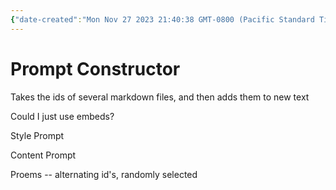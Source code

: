 ```yaml
---
{"date-created":"Mon Nov 27 2023 21:40:38 GMT-0800 (Pacific Standard Time)"}
---
```

# Prompt Constructor

Takes the ids of several markdown files, and then adds them to new text 

Could I just use embeds?

Style Prompt

Content Prompt

Proems -- alternating id's, randomly selected
